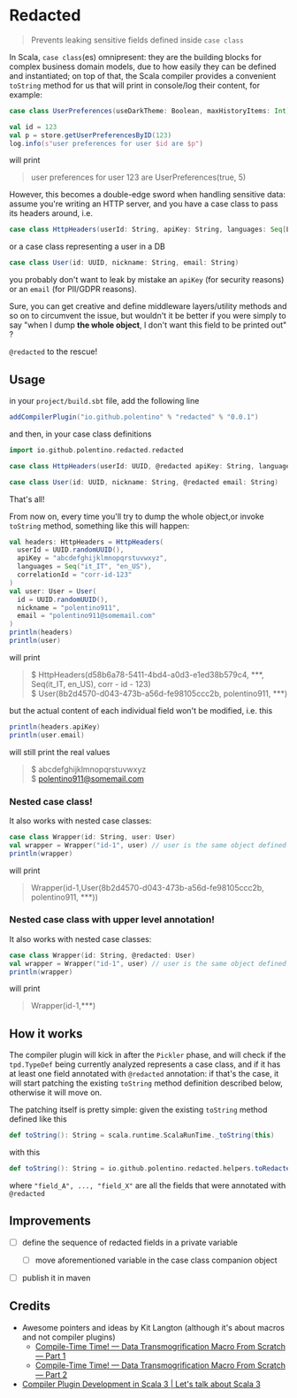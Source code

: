 # Redacted

> Prevents leaking sensitive fields defined inside `case class`

In Scala, `case class`(es) omnipresent: they are the building blocks for complex business domain models, due to how
easily they can be defined and instantiated; on top of that, the Scala compiler provides a convenient `toString` method
for us that will print in console/log their content, for example:

```scala 3
case class UserPreferences(useDarkTheme: Boolean, maxHistoryItems: Int)

val id = 123
val p = store.getUserPreferencesByID(123)
log.info(s"user preferences for user $id are $p")
```

will print

> user preferences for user 123 are UserPreferences(true, 5)

However, this becomes a double-edge sword when handling sensitive data: assume you're writing an HTTP server, and you
have a case class to pass its headers around, i.e.

```scala 3
case class HttpHeaders(userId: String, apiKey: String, languages: Seq[Locale], correlationId: String)
```

or a case class representing a user in a DB

```scala 3
case class User(id: UUID, nickname: String, email: String)
```

you probably don't want to leak by mistake an `apiKey` (for security reasons) or an `email` (for PII/GDPR reasons).

Sure, you can get creative and define middleware layers/utility methods and so on to circumvent the issue, but wouldn't
it be better if you were simply to say "when I dump **the whole object**, I don't want this field to be printed out" ?

`@redacted` to the rescue!

## Usage

in your `project/build.sbt` file, add the following line

```scala 3
addCompilerPlugin("io.github.polentino" % "redacted" % "0.0.1")
```

and then, in your case class definitions

```scala 3
import io.github.polentino.redacted.redacted

case class HttpHeaders(userId: UUID, @redacted apiKey: String, languages: Seq[Locale], correlationId: String)

case class User(id: UUID, nickname: String, @redacted email: String)
```

That's all!

From now on, every time you'll try to dump the whole object,or invoke `toString` method, something like this will
happen:

```scala 3
val headers: HttpHeaders = HttpHeaders(
  userId = UUID.randomUUID(),
  apiKey = "abcdefghijklmnopqrstuvwxyz",
  languages = Seq("it_IT", "en_US"),
  correlationId = "corr-id-123"
)
val user: User = User(
  id = UUID.randomUUID(),
  nickname = "polentino911",
  email = "polentino911@somemail.com"
)
println(headers)
println(user)
```

will print
>$ HttpHeaders(d58b6a78-5411-4bd4-a0d3-e1ed38b579c4, ***, Seq(it_IT, en_US), corr - id - 123)  
>$ User(8b2d4570-d043-473b-a56d-fe98105ccc2b, polentino911, ***)  

but the actual content of each individual field won't be modified, i.e. this

```scala 3
println(headers.apiKey)
println(user.email)
```
will still print the real values
>$ abcdefghijklmnopqrstuvwxyz   
>$ polentino911@somemail.com

### Nested case class!

It also works with nested case classes:

```scala 3
case class Wrapper(id: String, user: User)
val wrapper = Wrapper("id-1", user) // user is the same object defined above
println(wrapper)
```

will print
> Wrapper(id-1,User(8b2d4570-d043-473b-a56d-fe98105ccc2b, polentino911, ***))

### Nested case class with upper level annotation!

It also works with nested case classes:

```scala 3
case class Wrapper(id: String, @redacted: User)
val wrapper = Wrapper("id-1", user) // user is the same object defined above
println(wrapper)
```

will print
> Wrapper(id-1,***)

## How it works

The compiler plugin will kick in after the `Pickler` phase, and will check if the `tpd.TypeDef` being currently analyzed
represents a case class, and if it has at least one field annotated with `@redacted` annotation: if that's the case, it
will start patching the existing `toString` method definition described below, otherwise it will move on.

The patching itself is pretty simple: given the existing `toString` method defined like this

```scala 3
def toString(): String = scala.runtime.ScalaRunTime._toString(this)
```

with this

```scala 3
def toString(): String = io.github.polentino.redacted.helpers.toRedactedString(this, Seq("field_A", ..., "field_X"))
```

where `"field_A", ..., "field_X"` are all the fields that were annotated with `@redacted`

## Improvements
* [ ] define the sequence of redacted fields in a private variable
    * [ ] move aforementioned variable in the case class companion object
* [ ] publish it in maven


## Credits
* Awesome pointers and ideas by Kit Langton (although it's about macros and not compiler plugins)
  * [Compile-Time Time! — Data Transmogrification Macro From Scratch — Part 1](https://www.youtube.com/watch?v=h9hCm7GRbfE)
  * [Compile-Time Time! — Data Transmogrification Macro From Scratch — Part 2](https://www.youtube.com/watch?v=w7pzqHXGnf8)
* [Compiler Plugin Development in Scala 3 | Let's talk about Scala 3](https://www.youtube.com/watch?v=oqYd_Lwj2p0)
